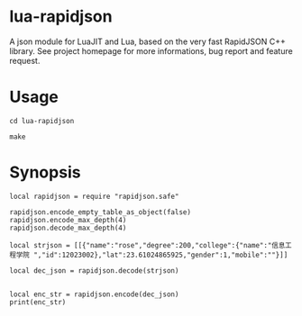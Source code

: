 
# lua-rapidjson

A json module for LuaJIT and Lua, based on the very fast RapidJSON C++ library.
See project homepage for more informations, bug report and feature request.

# Usage

```
cd lua-rapidjson

make
```

# Synopsis

```
local rapidjson = require "rapidjson.safe"

rapidjson.encode_empty_table_as_object(false)
rapidjson.encode_max_depth(4)
rapidjson.decode_max_depth(4)

local strjson = [[{"name":"rose","degree":200,"college":{"name":"信息工程学院 ","id":12023002},"lat":23.61024865925,"gender":1,"mobile":""}]]

local dec_json = rapidjson.decode(strjson)


local enc_str = rapidjson.encode(dec_json)
print(enc_str)
```
